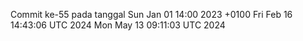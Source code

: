 Commit ke-55 pada tanggal Sun Jan 01 14:00 2023 +0100
Fri Feb 16 14:43:06 UTC 2024
Mon May 13 09:11:03 UTC 2024
